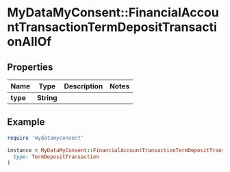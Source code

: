 # MyDataMyConsent::FinancialAccountTransactionTermDepositTransactionAllOf

## Properties

| Name | Type | Description | Notes |
| ---- | ---- | ----------- | ----- |
| **type** | **String** |  |  |

## Example

```ruby
require 'mydatamyconsent'

instance = MyDataMyConsent::FinancialAccountTransactionTermDepositTransactionAllOf.new(
  type: TermDepositTransaction
)
```

